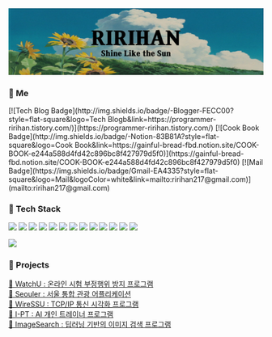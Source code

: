 
<img src="ririhan_sunflower_background4.jpg"/>

<h3>🌻 Me</h3>
<p>
  [![Tech Blog Badge](http://img.shields.io/badge/-Blogger-FECC00?style=flat-square&logo=Tech Blogb&link=https://programmer-ririhan.tistory.com/)](https://programmer-ririhan.tistory.com/)
  [![Cook Book Badge](http://img.shields.io/badge/-Notion-83B81A?style=flat-square&logo=Cook Book&link=https://gainful-bread-fbd.notion.site/COOK-BOOK-e244a588d4fd42c896bc8f427979d5f0)](https://gainful-bread-fbd.notion.site/COOK-BOOK-e244a588d4fd42c896bc8f427979d5f0)
  [![Mail Badge](https://img.shields.io/badge/Gmail-EA4335?style=flat-square&logo=Mail&logoColor=white&link=mailto:ririhan217@gmail.com)](mailto:ririhan217@gmail.com)
</p>

<h3>🌼 Tech Stack</h3>
<p>
  <img src="https://img.shields.io/badge/Python-3776AB?style=flat-square&logo=Python&logoColor=white" />
  <img src="https://img.shields.io/badge/Java-007396?style=flat-square&logo=Java&logoColor=white" />
  <img src="https://img.shields.io/badge/C-A8B9CC?style=flat-square&logo=C&logoColor=white" />
  <img src="https://img.shields.io/badge/Kotlin-0095D5?style=flat-square&logo=Kotlin&logoColor=white" />
  <img src="https://img.shields.io/badge/Android-3DDC84?style=flat-square&logo=Android&logoColor=white" />
  <img src="https://img.shields.io/badge/Flask-000000?style=flat-square&logo=Flask&logoColor=white" />
  <img src="https://img.shields.io/badge/HTML5-E34F26?style=flat-square&logo=HTML5&logoColor=white" />
  <img src="https://img.shields.io/badge/CSS3-1572B6?style=flat-square&logo=CSS3&logoColor=white" />
  <img src="https://img.shields.io/badge/Bootstrap-7952B3?style=flat-square&logo=Bootstrap&logoColor=white" />
  <img src="https://img.shields.io/badge/JavaScript-F7DF1E?style=flat-square&logo=JavaScript&logoColor=white" />
  <img src="https://img.shields.io/badge/jQuery-0769AD?style=flat-square&logo=jQueryt&logoColor=white" />
  <img src="https://img.shields.io/badge/TensorFlow-FF6F00?style=flat-square&logo=TensorFlow&logoColor=white" />
  <img src="https://img.shields.io/badge/R-276DC3?style=flat-square&logo=R&logoColor=white" />
</p>
<p>
  <img src="https://img.shields.io/badge/SQLite-003B57?style=flat-square&logo=SQLite&logoColor=white" />
</p>

<h3>🌳 Projects</h3>
<p>
  <a href="#">🌱 WatchU : 온라인 시험 부정행위 방지 프로그램</a><br>
  <a href="https://github.com/RIANAEH/Seouler">🌱 Seouler : 서울 통합 관광 어플리케이션</a><br>
  <a href="https://github.com/RIANAEH/WireSSU">🌱 WireSSU : TCP/IP 통신 시각화 프로그램</a><br>
  <a href="https://github.com/RIANAEH/I-PT">🌱 I-PT : AI 개인 트레이너 프로그램</a><br>
  <a href="https://github.com/RIANAEH/ImageSearch">🌱 ImageSearch : 딥러닝 기반의 이미지 검색 프로그램</a><br>
</p>




<!--
**RIANAEH/RIANAEH** is a ✨ _special_ ✨ repository because its `README.md` (this file) appears on your GitHub profile.

Here are some ideas to get you started:

- 🔭 I’m currently working on ...
- 🌱 I’m currently learning ...
- 👯 I’m looking to collaborate on ...
- 🤔 I’m looking for help with ...
- 💬 Ask me about ...
- 📫 How to reach me: ...
- 😄 Pronouns: ...
- ⚡ Fun fact: ...

  <img src="https://img.shields.io/badge/[아이콘 이름]-[배경색]?style=flat-square&logo=[내용]&logoColor=white" />
-->
